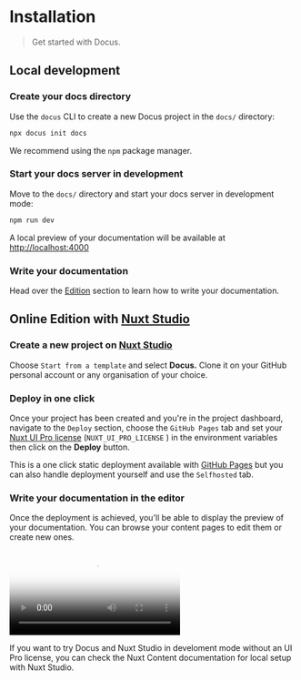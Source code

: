 # Installation

> Get started with Docus.

## Local development

<steps>

### Create your docs directory

Use the `docus` CLI to create a new Docus project in the `docs/` directory:

```bash [Terminal]
npx docus init docs
```

We recommend using the `npm` package manager.

### Start your docs server in development

Move to the `docs/` directory and start your docs server in development mode:

```bash [Terminal]
npm run dev
```

A local preview of your documentation will be available at [http://localhost:4000](http://localhost:4000)

### Write your documentation

Head over the [Edition](https://docus.dev/concepts/edition) section to learn how to write your documentation.

</steps>

## Online Edition with [Nuxt Studio](https://content.nuxt.com/studio)

<prose-steps>

### Create a new project on [Nuxt Studio](https://nuxt.studio)

Choose `Start from a template` and select **Docus.** Clone it on your GitHub personal account or any organisation of your choice.

### Deploy in one click

Once your project has been created and you're in the project dashboard, navigate to the `Deploy` section, choose the `GitHub Pages` tab and set your [Nuxt UI Pro license](https://ui.nuxt.com/pro/pricing) (`NUXT_UI_PRO_LICENSE` ) in the environment variables then click on the **Deploy** button.

<prose-note to="https://content.nuxt.com/docs/studio/setup#enable-the-full-editing-experience">

This is a one click static deployment available with [GitHub Pages](https://docs.github.com/en/pages/getting-started-with-github-pages/creating-a-github-pages-site) but you can also handle deployment yourself and use the `Selfhosted` tab.

</prose-note>

### Write your documentation in the editor

Once the deployment is achieved, you'll be able to display the preview of your documentation. You can browse your content pages to edit them or create new ones.

<video :controls="true" :loop="true" poster="https://res.cloudinary.com/nuxt/video/upload/v1747230893/studio/wzt9zfmdvk7hgmdx3cnt.jpg" src="https://res.cloudinary.com/nuxt/video/upload/v1747230893/studio/wzt9zfmdvk7hgmdx3cnt.mp4">



</video>
</prose-steps>

<prose-tip to="https://content.nuxt.com/docs/studio/debug">

If you want to try Docus and Nuxt Studio in develoment mode without an UI Pro license, you can check the Nuxt Content documentation for local setup with Nuxt Studio.

</prose-tip>
